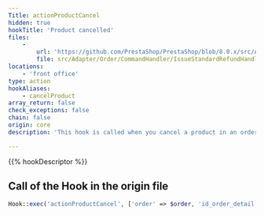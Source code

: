 ```yaml
---
Title: actionProductCancel
hidden: true
hookTitle: 'Product cancelled'
files:
    -
        url: 'https://github.com/PrestaShop/PrestaShop/blob/8.0.x/src/Adapter/Order/CommandHandler/IssueStandardRefundHandler.php'
        file: src/Adapter/Order/CommandHandler/IssueStandardRefundHandler.php
locations:
    - 'front office'
type: action
hookAliases:
    - cancelProduct
array_return: false
check_exceptions: false
chain: false
origin: core
description: 'This hook is called when you cancel a product in an order'

---
```


{{% hookDescriptor %}}

## Call of the Hook in the origin file

```php
Hook::exec('actionProductCancel', ['order' => $order, 'id_order_detail' => (int) $orderDetailId, 'cancel_quantity' => $productRefund['quantity'], 'action' => CancellationActionType::STANDARD_REFUND], null, false, true, false, $order->id_shop)
```
